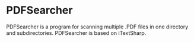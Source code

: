 # PDFSearcher
PDFSearcher is a program for scanning multiple .PDF files in one directory and subdirectories. 
PDFSearcher is based on iTextSharp.
